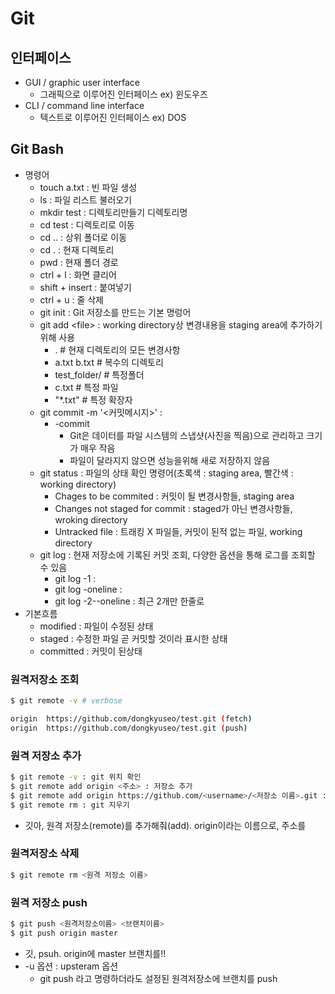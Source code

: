 # Git



## 인터페이스

- GUI / graphic user interface
  - 그래픽으로 이루어진 인터페이스 ex) 윈도우즈
- CLI / command line interface
  - 텍스트로 이루어진 인터페이스 ex) DOS



## Git Bash

- 명령어
  - touch a.txt : 빈 파일 생성
  - ls : 파일 리스트 불러오기
  - mkdir test : 디렉토리만들기 디렉토리명
  - cd test : 디렉토리로 이동
  - cd .. : 상위 폴더로 이동
  - cd . : 현재 디렉토리
  - pwd : 현재 폴더 경로
  - ctrl + l : 화면 클리어
  - shift + insert : 붙여넣기
  - ctrl + u : 줄 삭제
  - git init : Git 저장소를 만드는 기본 명렁어
  - git add \<file> : working directory상 변경내용을 staging area에 추가하기 위해 사용 
    - . # 현재 디렉토리의 모든 변경사항
    - a.txt b.txt # 복수의 디렉토리
    - test_folder/ # 특정폴더
    - c.txt # 특정 파일
    - "*.txt" # 특정 확장자
  - git commit -m '<커밋메시지>' : 
    - \-commit
      - Git은 데이터를 파일 시스템의 스냅샷(사진을 찍음)으로 관리하고 크기가 매우 작음
      - 파일이 달라지지 않으면 성능을위해 새로 저장하지 않음
  - git status : 파일의 상태 확인 명령어(초록색 : staging area, 빨간색 : working directory)
    - Chages to be commited : 커밋이 될 변경사항들, staging area
    - Changes not staged for commit : staged가 아닌 변경사항들, wroking directory
    - Untracked file : 트래킹 X 파일들, 커밋이 된적 없는 파일, working directory
  - git log : 현재 저장소에 기록된 커밋 조회, 다양한 옵션을 통해 로그를 조회할 수 있음
    - git log -1 : 
    - git log -oneline : 
    - git log -2--oneline : 최근 2개만 한줄로
- 기본흐름
  - modified : 파일이 수정된 상태
  - staged : 수정한 파일 곧 커밋할 것이라 표시한 상태
  - committed : 커밋이 된상태

### 원격저장소 조회

```bash
$ git remote -v # verbose

origin  https://github.com/dongkyuseo/test.git (fetch)
origin  https://github.com/dongkyuseo/test.git (push)
```

### 원격 저장소 추가

```bash
$ git remote -v : git 위치 확인
$ git remote add origin <주소> : 저장소 추가
$ git remote add origin https://github.com/<username>/<저장소 이름>.git : 저장소 추가
$ git remote rm : git 지우기
```

- 깃아, 원격 저장소(remote)를 추가해줘(add). origin이라는 이름으로, 주소를

### 원격저장소 삭제

```bash
$ git remote rm <원격 저장소 이름>
```

### 원격 저장소 push

```bash
$ git push <원격저장소이름> <브랜치이름>
$ git push origin master 
```

- 깃, psuh. origin에 master 브랜치를!!
- \-u 옵션 : upsteram 옵션
  - git push 라고 명령하더라도 설정된 원격저장소에 브랜치를 push

